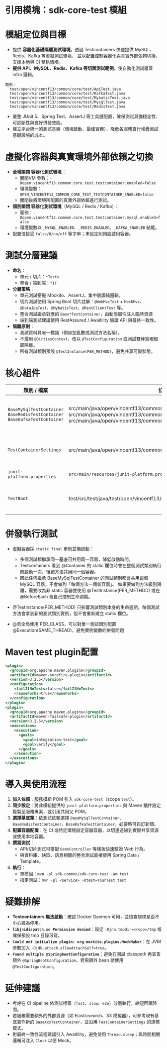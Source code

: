 # 引用模塊：sdk-core-test 模組

# 模組定位與目標
- 提供 **容器化基礎隔離測試環境**。透過 Testcontainers 快速提供 MySQL、Redis、Kafka 等虛擬測試環境，
  並以配置控制容器化與真實外部依賴切換，支援本地與 CI 雙軌情境。
- **提供  API、MySQL、Redis、Kafka 等切面測試範例**，使自動化測試覆蓋 infra 邏輯。
```
範例：  
  test/open/vincentf13/common/core/test/ApiTest.java
  test/open/vincentf13/common/core/test/KafkaTest.java
  test/open/vincentf13/common/core/test/MybatisTest.java
  test/open/vincentf13/common/core/test/MysqlTest.java
  test/open/vincentf13/common/core/test/RedisTest.java
```
- 彙整 JUnit 5、Spring Test、AssertJ 等工具鏈配置，確保測試具備穩定性、可診斷性與良好併發效能。
- 建立平台統一的測試基線（環境啟動、最佳實務），降低各服務自行堆疊測試基礎設施的成本。

# 虛擬化容器與真實環境外部依賴之切換
- **全域關閉  容器化測試環境** ：
	- 關閉VM 參數：`-Dopen.vincentf13.common.core.test.testcontainer.enabled=false`
	- 環境變數：`OPEN_VINCENTF13_COMMON_CORE_TEST_TESTCONTAINER_ENABLED=false`
	- 關閉後將環境所配置的真實外部依賴進行測試。
- **個別關閉 容器化測試環境**（MySQL / Redis / Kafka）：
	- 範例：`-Dopen.vincentf13.common.core.test.testcontainer.mysql.enabled=false`
	- 環境變數以 `_MYSQL_ENABLED`、`_REDIS_ENABLED`、`_KAFKA_ENABLED` 結尾。
- 配置值接受 `false/0/no/off` 等字串；未設定則預設啟用容器。

# 測試分層建議
- **命名**：
	- 單元 / 切片：`*Tests`
	- 整合 / 端到端：`*IT`
- **分層策略**：
	- 單元測試搭配 Mockito、AssertJ，集中驗證純邏輯。
	- 切片測試使用 Spring Boot 切片註解：`@WebMvcTest` + `MockMvc`、`@DataJpaTest`、`@MybatisTest`、`@RestClientTest` 等。
	- 整合測試繼承對應的 `Base*TestContainer`，由動態屬性注入臨時資源
	- 端到端測試建議使用 RestAssured / Awaitility 驗證 API 與最終一致性。
- **隔離原則**：
	- 測試資料具唯一標識（例如加亂數或測試方法名稱）。
	 - 不濫用 `@DirtiesContext`，改以 `@TestConfiguration` 或測試雙伴實現細部隔離。
	 - 所有測試類別預設 `@TestInstance(PER_METHOD)`，避免共享可變狀態。

# 核心組件
| 類別 / 檔案                                                                      | 位置                                                                                                                                                                                                                                                                                                                            | 功能                                                                                                    |     |
| -------------------------------------------------------------------------------- | ------------------------------------------------------------------------------------------------------------------------------------------------------------------------------------------------------------------------------------------------------------------------------------------------------------------------------- | ------------------------------------------------------------------------------------------------------- | --- |
| `BaseMySqlTestContainer`<br>`BaseRedisTestContainer`<br>`BaseKafkaTestContainer` | src/main/java/open/vincentf13/common/core/test/BaseKafkaTestContainer.java<br>src/main/java/open/vincentf13/common/core/test/BaseMySqlTestContainer.java<br>src/main/java/open/vincentf13/common/core/test/BaseRedisTestContainer.java<br>                                                                                      | 以 `Testcontainers` 建立可切換的 MySQL /REDIS等虛擬容器，並透過 `@DynamicPropertySource` 註冊容器配置。 |     |
| `TestContainerSettings`                                                          | src/main/java/open/vincentf13/common/core/test/TestContainerSettings.java                                                                                                                                                                                                                                                       | 解析容器配置（System Property、環境變數），決定是啟動虛擬容器，或走真實依賴環境。                       |     |
| `junit-platform.properties`                                                      | `src/main/resources/junit-platform.properties`                                                                                                                                                                                                                                                                                  | 提供 Junit 5 baseline 基礎配置                                                                          |     |
| `TestBoot`                                                                       | test/src/test/java/test/open/vincentf13/common/core/test/TestBoot.java`                                                                                                                                                                    | 共用 `@SpringBootConfiguration`；測試若需額外 bean 建議使用 `@TestConfiguration`。 |                                                                                                         |     |

# 併發執行測試

- 虛擬容器採 `static final` 單例並懶啟動：
	- 多個測試類繼承同一基底可共用同一容器，降低啟動時間。
	- Testcontainers 看到 @Container 的 static 欄位時會在整個測試類別執行前啟動一次，後續方法共用同一個容器。
	- 因此任何繼承 BaseMySqlTestContainer 的測試類別都會共用這個 MySQL 容器，不會做到「每個方法一個新容器」。
	  如果要做到方法級別隔離，需要改為非 static 容器並使用 @TestInstance(PER_METHOD) 或在 @BeforeEach 裡自己控制生命週期。

- @TestInstance(PER_METHOD) 只影響測試類別本身的生命週期，每個測試方法會拿到新的測試類別實例，但不會重新建立 static 欄位。 
- @若全局使用 PER_CLASS，可以對單一測試類別配置 @Execution(SAME_THREAD)，避免實例變數的併發問題

# Maven test plugin配置

```xml
<plugin>
  <groupId>org.apache.maven.plugins</groupId>
  <artifactId>maven-surefire-plugin</artifactId>
  <version>3.2.5</version>
  <configuration>
    <failIfNoTests>false</failIfNoTests>
    <reuseForks>true</reuseForks>
  </configuration>
</plugin>
<plugin>
  <groupId>org.apache.maven.plugins</groupId>
  <artifactId>maven-failsafe-plugin</artifactId>
  <version>3.2.5</version>
  <executions>
    <execution>
      <goals>
        <goal>integration-test</goal>
        <goal>verify</goal>
      </goals>
    </execution>
  </executions>
</plugin>
```

# 導入與使用流程
1. **加入依賴**：服務模組 POM 引入 `sdk-core-test`（scope `test`）。
2. **同步設定**：將此模組提供的 `junit-platform.properties` 與 Maven 插件設定複製至服務專案，或引用共用父 POM。
3. **選擇基底類**：依測試依賴選擇 `BaseMySqlTestContainer`、`BaseRedisTestContainer`、`BaseKafkaTestContainer`，必要時可自訂新類。
4. **配置容器配置**：在 CI 或特定環境設定容器容器，以切連連線到實際共享資源或使用本地容器。
5. **撰寫測試**：
	  - API/切片測試可搭配 `DemoController` 等樣板快速驗證 Web 行為。
	  - 與資料庫、快取、訊息相關的整合測試直接使用 Spring Data / Template。
6. **執行**：
	- 單模組：`mvn -pl sdk-common/sdk-core-test -am test`
	- 指定測試：`mvn -pl <service> -Dtest=YourTest test`

# 疑難排解
- **Testcontainers 無法啟動**：確認 Docker Daemon 可用，並檢查旗標是否不小心設為停用。
- **`libjnidispatch.so Permission denied`**：設定 `-Djna.tmpdir=<repo>/tmp` 或確保預設 tmp 目錄可寫。
- **`Could not initialize plugin: org.mockito.plugins.MockMaker`**：在 JVM 參數加入 `-Djdk.attach.allowAttachSelf=true`。
- **`Found multiple @SpringBootConfiguration`**：避免在測試 classpath 再宣告額外 `@SpringBootConfiguration`，若需額外 bean 請使用 `@TestConfiguration`。

# 延伸建議
- 考慮在 CI pipeline 依測試標籤（`fast`、`slow`、`e2e`）分層執行，縮短回饋時間。
- 若服務需要額外的外部資源（如 Elasticsearch、S3 模擬器），可參考現有基底實作新的 `BaseXxxTestContainer`，並沿用 `TestContainerSettings` 的旗標模式。
- 對最終一致性流程建議引入 Awaitility，避免使用 `Thread.sleep`；與時間相關邏輯可注入 `Clock` 以便 Mock。
